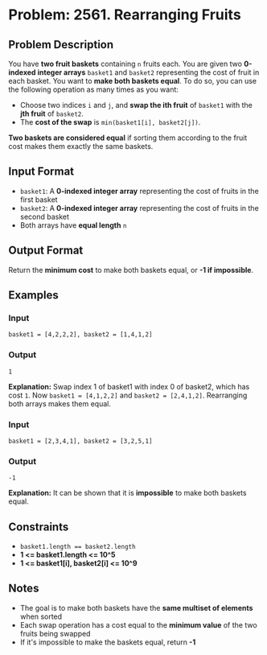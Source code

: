 
# Problem: 2561. Rearranging Fruits

## Problem Description
You have **two fruit baskets** containing `n` fruits each. You are given two **0-indexed integer arrays** `basket1` and `basket2` representing the cost of fruit in each basket. You want to **make both baskets equal**. To do so, you can use the following operation as many times as you want:

- Choose two indices `i` and `j`, and **swap the ith fruit** of `basket1` with the **jth fruit** of `basket2`.
- The **cost of the swap** is `min(basket1[i], basket2[j])`.

**Two baskets are considered equal** if sorting them according to the fruit cost makes them exactly the same baskets.

## Input Format
- `basket1`: A **0-indexed integer array** representing the cost of fruits in the first basket
- `basket2`: A **0-indexed integer array** representing the cost of fruits in the second basket
- Both arrays have **equal length** `n`

## Output Format
Return the **minimum cost** to make both baskets equal, or **-1 if impossible**.

## Examples

### Input
`basket1 = [4,2,2,2], basket2 = [1,4,1,2]`<br/>

### Output
`1`<br/>

**Explanation:** Swap index 1 of basket1 with index 0 of basket2, which has cost `1`. Now `basket1 = [4,1,2,2]` and `basket2 = [2,4,1,2]`. Rearranging both arrays makes them equal.

### Input
`basket1 = [2,3,4,1], basket2 = [3,2,5,1]`<br/>

### Output
`-1`<br/>

**Explanation:** It can be shown that it is **impossible** to make both baskets equal.

## Constraints
- `basket1.length == basket2.length`
- **1 <= basket1.length <= 10^5**
- **1 <= basket1[i], basket2[i] <= 10^9**

## Notes
- The goal is to make both baskets have the **same multiset of elements** when sorted
- Each swap operation has a cost equal to the **minimum value** of the two fruits being swapped
- If it's impossible to make the baskets equal, return **-1**

